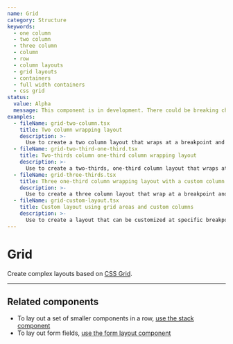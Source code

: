 ```yaml
---
name: Grid
category: Structure
keywords:
  - one column
  - two column
  - three column
  - column
  - row
  - column layouts
  - grid layouts
  - containers
  - full width containers
  - css grid
status:
  value: Alpha
  message: This component is in development. There could be breaking changes made to it in a non-major release of Polaris. Please use with caution.
examples:
  - fileName: grid-two-column.tsx
    title: Two column wrapping layout
    description: >-
      Use to create a two column layout that wraps at a breakpoint and aligns to a twelve column grid.
  - fileName: grid-two-third-one-third.tsx
    title: Two-thirds column one-third column wrapping layout
    description: >-
      Use to create a two-thirds, one-third column layout that wraps at a breakpoint and aligns to a twelve column grid.
  - fileName: grid-three-thirds.tsx
    title: Three one-third column wrapping layout with a custom column count
    description: >-
      Use to create a three column layout that wrap at a breakpoint and aligns to a twelve column grid.
  - fileName: grid-custom-layout.tsx
    title: Custom layout using grid areas and custom columns
    description: >-
      Use to create a layout that can be customized at specific breakpoints.
---
```


# Grid

Create complex layouts based on [CSS Grid](https://developer.mozilla.org/en-US/docs/Web/CSS/grid).

---

## Related components

- To lay out a set of smaller components in a row, [use the stack component](https://polaris.shopify.com/components/stack)
- To lay out form fields, [use the form layout component](https://polaris.shopify.com/components/form-layout)
